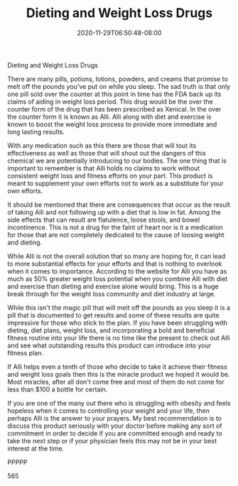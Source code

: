﻿---
title: "Dieting and Weight Loss Drugs"
date: 2020-11-29T06:50:48-08:00
description: "TXT Tips for Web Success"
featured_image: "/images/TXT.jpg"
tags: ["TXT"]
---

Dieting and Weight Loss Drugs

There are many pills, potions, lotions, powders, and creams that promise to melt off the pounds you've put on while you sleep. The sad truth is that only one pill sold over the counter at this point in time has the FDA back up its claims of aiding in weight loss period. This drug would be the over the counter form of the drug that has been prescribed as Xenical. In the over the counter form it is known as Alli. Alli along with diet and exercise is known to boost the weight loss process to provide more immediate and long lasting results. 

With any medication such as this there are those that will tout its effectiveness as well as those that will shout out the dangers of this chemical we are potentially introducing to our bodies. The one thing that is important to remember is that Alli holds no claims to work without consistent weight loss and fitness efforts on your part. This product is meant to supplement your own efforts not to work as a substitute for your own efforts. 

It should be mentioned that there are consequences that occur as the result of taking Alli and not following up with a diet that is low in fat. Among the side effects that can result are flatulence, loose stools, and bowel incontinence. This is not a drug for the faint of heart nor is it a medication for those that are not completely dedicated to the cause of loosing weight and dieting. 

While Alli is not the overall solution that so many are hoping for, it can lead to more substantial effects for your efforts and that is nothing to overlook when it comes to importance. According to the website for Alli you have as much as 50% greater weight loss potential when you combine Alli with diet and exercise than dieting and exercise alone would bring. This is a huge break through for the weight loss community and diet industry at large.

While this isn't the magic pill that will melt off the pounds as you sleep it is a pill that is documented to get results and some of these results are quite impressive for those who stick to the plan. If you have been struggling with dieting, diet plans, weight loss, and incorporating a bold and beneficial fitness routine into your life there is no time like the present to check out Alli and see what outstanding results this product can introduce into your fitness plan.

If Alli helps even a tenth of those who decide to take it achieve their fitness and weight loss goals then this is the miracle product we hoped it would be. Most miracles, after all don't come free and most of them do not come for less than $100 a bottle for certain.

If you are one of the many out there who is struggling with obesity and feels hopeless when it comes to controlling your weight and your life, then perhaps Alli is the answer to your prayers. My best recommendation is to discuss this product seriously with your doctor before making any sort of commitment in order to decide if you are committed enough and ready to take the next step or if your physician feels this may not be in your best interest at the time.

PPPPP

565

